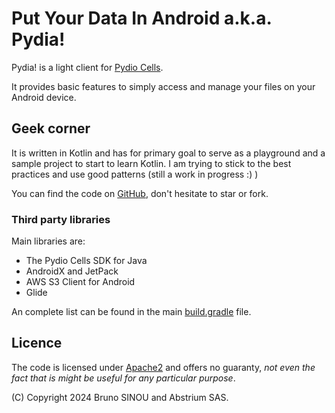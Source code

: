 # Put Your Data In Android a.k.a. Pydia!

Pydia! is a light client for [Pydio Cells](https://pydio.com).

It provides basic features to simply access and manage your files on your Android device.

## Geek corner

It is written in Kotlin and has for primary goal to serve as a playground and a sample project to start to learn Kotlin.
I am trying to stick to the best practices and use good patterns (still a work in progress :) )

You can find the code on [GitHub](https://github.com/bsinou/pydia), don't hesitate to star or fork.

### Third party libraries

Main libraries are: 

- The Pydio Cells SDK for Java
- AndroidX and JetPack
- AWS S3 Client for Android
- Glide

An complete list can be found in the main [build.gradle](https://github.com/bsinou/pydia/blob/main/build.gradle) file.

## Licence 

The code is licensed under [Apache2](https://github.com/bsinou/pydia/blob/main/LICENSE) and offers no guaranty, _not even the fact that is might be useful for any particular purpose_. 

(C) Copyright 2024 Bruno SINOU and Abstrium SAS.
